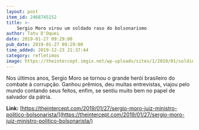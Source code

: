 ```yaml
---
layout: post
item_id: 2468745152
title: >-
    Sergio Moro virou um soldado raso do bolsonarismo
author: Tatu D'Oquei
date: 2019-01-27 09:29:00
pub_date: 2019-01-27 09:29:00
time_added: 2019-12-23 21:37:44
category: refletimos
image: https://theintercept.imgix.net/wp-uploads/sites/1/2019/01/soldier-1548581836.png?auto=compress%2Cformat&q=90&fit=crop&w=1200&h=800
---
```


Nos últimos anos, Sergio Moro se tornou o grande herói brasileiro do combate à corrupção. Ganhou prêmios, deu muitas entrevistas, viajou pelo mundo contando seus feitos, enfim, se sentiu muito bem no papel de salvador da pátria.

**Link:** [https://theintercept.com/2019/01/27/sergio-moro-juiz-ministro-politico-bolsonarista/](https://theintercept.com/2019/01/27/sergio-moro-juiz-ministro-politico-bolsonarista/)


